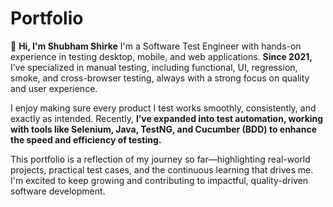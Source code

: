 # Portfolio
👋 **Hi, I'm Shubham Shirke**
I'm a Software Test Engineer with hands-on experience in testing desktop, mobile, and web applications. **Since 2021,** I’ve specialized in manual testing, including functional, UI, regression, smoke, and cross-browser testing, always with a strong focus on quality and user experience.

I enjoy making sure every product I test works smoothly, consistently, and exactly as intended. Recently, **I’ve expanded into test automation, working with tools like Selenium, Java, TestNG, and Cucumber (BDD) to enhance the speed and efficiency of testing.**

This portfolio is a reflection of my journey so far—highlighting real-world projects, practical test cases, and the continuous learning that drives me. I'm excited to keep growing and contributing to impactful, quality-driven software development.
